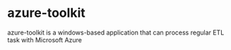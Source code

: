 # azure-toolkit
azure-toolkit is a windows-based application that can process regular ETL task with Microsoft Azure
